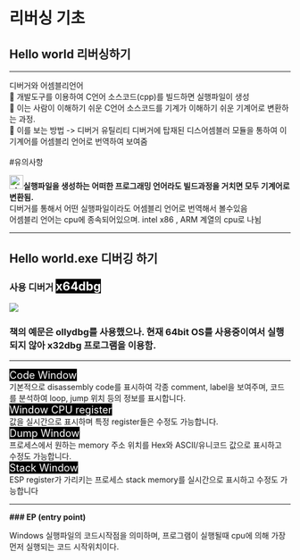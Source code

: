 # 리버싱 기초
## Hello world 리버싱하기 



<hr>

디버거와 어셈블리언어 
<br> 🔹 개발도구를 이용하여 C언어 소스코드(cpp)를 빌드하면 실행파일이 생성
<br> 🔹 이는 사람이 이해하기 쉬운 C언어 소스코드를 기계가 이해하기 쉬운 기계어로 변환하는 과정.
<br> 🔹 이를 보는 방법 -> 디버거 유틸리티 디버거에 탑재된 디스어셈블러 모듈을 통하여 이 기계어를 어셈블리 언어로 번역하여 보여줌
<br>  
#유의사항   

  <strong><img width="25" alt="star1" src="https://user-images.githubusercontent.com/78655692/151471925-e5f35751-d4b9-416b-b41d-a059267a09e3.png">실행파일을 생성하는 어떠한 프로그래밍 언어라도 빌드과정을 거치면 모두 기계어로 변환됨. </strong>  
  디버거를 통해서 어떤 실행파일이라도 어셈블리 언어로 번역해서 볼수있음
<br>  어셈블리 언어는 cpu에 종속되어있으며. intel x86 , ARM 계열의 cpu로 나뉨 


<hr>

## <strong>Hello world.exe 디버깅 하기  </strong>

### 사용 디버거 <span style="color:white; background-color:black; font-size:130%">x64dbg
<img src="https://user-images.githubusercontent.com/108571106/179580523-9ae33ad5-cb9c-4529-a2a9-1c664aef08cc.png">

### 책의 예문은 ollydbg를 사용했으나. 현재 64bit OS를 사용중이여서 실행되지 않아   x32dbg 프로그램을 이용함.


***
<span style="color:white; background-color:black; font-size:130%">Code Window</span>   
기본적으로 disassembly code를 표시하여 각종 comment, label을 보여주며, 코드를 분석하여 loop, jump 위치 등의 정보를 표시합니다.   
<span style="color:white; background-color:black; font-size:130%">Window	CPU register</span>    
값을 실시간으로 표시하며 특정 register들은 수정도 가능합니다.   
   <span style="color:white; background-color:black; font-size:130%">Dump Window</span>	    
프로세스에서 원하는 memory 주소 위치를 Hex와 ASCII/유니코드 값으로 표시하고 수정도 가능합니다.  
  <span style="color:white; background-color:black; font-size:130%">Stack Window</span>   
	ESP register가 가리키는 프로세스 stack memory를 실시간으로 표시하고 수정도 가능합니다
***
**### EP (entry point)**

Windows 실행파일의 코드시작점을 의미하며,   프로그램이 실행될때 cpu에 의해 가장먼저 실행되는 코드 시작위치이다.
 
